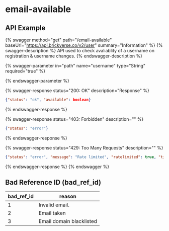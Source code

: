 # email-available

## API Example

{% swagger method="get" path="/email-available" baseUrl="https://api.brickverse.co/v2/user" summary="Information" %}
{% swagger-description %}
API used to check avaliablity of a username on registration & username changes.
{% endswagger-description %}

{% swagger-parameter in="path" name="username" type="String" required="true" %}

{% endswagger-parameter %}

{% swagger-response status="200: OK" description="Response" %}
```json
{"status": "ok", "available": boolean}
```
{% endswagger-response %}

{% swagger-response status="403: Forbidden" description="" %}
```json
{"status": "error"}
```
{% endswagger-response %}

{% swagger-response status="429: Too Many Requests" description="" %}
```json
{"status": "error", "message": "Rate limited", "ratelimited": true, "time": "seconds_string"}
```
{% endswagger-response %}
{% endswagger %}

## Bad Reference ID (bad\_ref\_id)

| bad\_ref\_id | reason                   |
| ------------ | ------------------------ |
| 1            | Invalid email.           |
| 2            | Email taken              |
| 3            | Email domain blacklisted |

